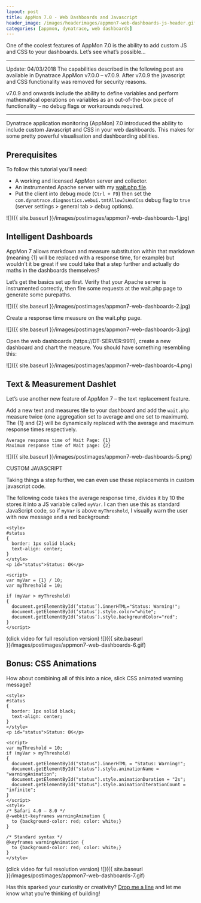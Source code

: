 ```yaml
---
layout: post
title: AppMon 7.0 - Web Dashboards and Javascript
header_image: /images/headerimages/appmon7-web-dashboards-js-header.gif
categories: [appmon, dynatrace, web dashboards]
---
```


One of the coolest features of AppMon 7.0 is the ability to add custom JS and CSS to your dashboards. Let’s see what’s possible…

---

Update: 04/03/2018
The capabilities described in the following post are available in Dynatrace AppMon v7.0.0 – v7.0.9. After v7.0.9 the javascript and CSS functionality was removed for security reasons.

v7.0.9 and onwards include the ability to define variables and perform mathematical operations on variables as an out-of-the-box piece of functionality – no debug flags or workarounds required.

---

Dynatrace application monitoring (AppMon) 7.0 introduced the ability to include custom Javascript and CSS in your web dashboards. This makes for some pretty powerful visualisation and dashboarding abilities.

## Prerequisites

To follow this tutorial you’ll need:

- A working and licensed AppMon server and collector.
- An instrumented Apache server with my [wait.php file](https://github.com/agardnerIT/XAMPP-Pages/blob/master/wait.php).
- Put the client into debug mode (`Ctrl + F9`) then set the `com.dynatrace.diagnostics.webui.tmtAllowJsAndCss` debug flag to `true` (server settings > general tab > debug options).

![]({{ site.baseurl }}/images/postimages/appmon7-web-dashboards-1.jpg)

## Intelligent Dashboards

AppMon 7 allows markdown and measure substitution within that markdown (meaning {1} will be replaced with a response time, for example) but wouldn’t it be great if we could take that a step further and actually do maths in the dashboards themselves?

Let’s get the basics set up first. Verify that your Apache server is instrumented correctly, then fire some requests at the wait.php page to generate some purepaths.

![]({{ site.baseurl }}/images/postimages/appmon7-web-dashboards-2.jpg)

Create a response time measure on the wait.php page.

![]({{ site.baseurl }}/images/postimages/appmon7-web-dashboards-3.jpg)

Open the web dashboards (https://DT-SERVER:9911), create a new dashboard and chart the measure. You should have something resembling this:

![]({{ site.baseurl }}/images/postimages/appmon7-web-dashboards-4.png)

## Text & Measurement Dashlet

Let’s use another new feature of AppMon 7 – the text replacement feature.

Add a new text and measures tile to your dashboard and add the `wait.php` measure twice (one aggregation set to average and one set to maximum). The {1} and {2} will be dynamically replaced with the average and maximum response times respectively.

```
Average response time of Wait Page: {1}
Maximum response time of Wait page: {2}
```

![]({{ site.baseurl }}/images/postimages/appmon7-web-dashboards-5.png)

CUSTOM JAVASCRIPT

Taking things a step further, we can even use these replacements in custom javascript code.

The following code takes the average response time, divides it by 10 the stores it into a JS variable called `myVar`. I can then use this as standard JavaScript code, so if `myVar` is above `myThreshold`, I visually warn the user with new message and a red background:

```
<style>
#status
{
  border: 1px solid black;
  text-align: center;
}
</style>
<p id="status">Status: OK</p>

<script>
var myVar = {1} / 10;
var myThreshold = 10;

if (myVar > myThreshold)
{
  document.getElementById(‘status’).innerHTML="Status: Warning!";
  document.getElementById(‘status’).style.color="white";
  document.getElementById(‘status’).style.backgroundColor="red";
}
</script>
```

(click video for full resolution version)
![]({{ site.baseurl }}/images/postimages/appmon7-web-dashboards-6.gif)

## Bonus: CSS Animations

How about combining all of this into a nice, slick CSS animated warning message?

```
<style>
#status
{
  border: 1px solid black;
  text-align: center;
}
</style>
<p id="status">Status: OK</p>

<script>
var myThreshold = 10;
if (myVar > myThreshold)
{
  document.getElementById("status").innerHTML = "Status: Warning!";
  document.getElementById("status").style.animationName = "warningAnimation";
  document.getElementById("status").style.animationDuration = "2s";
  document.getElementById("status").style.animationIterationCount = "infinite";
}
</script>
<style>
/* Safari 4.0 – 8.0 */
@-webkit-keyframes warningAnimation {
  to {background-color: red; color: white;}
}

/* Standard syntax */
@keyframes warningAnimation {
  to {background-color: red; color: white;}
}
</style>
```

(click video for full resolution version)
![]({{ site.baseurl }}/images/postimages/appmon7-web-dashboards-7.gif)

Has this sparked your curiosity or creativity? [Drop me a line](contact) and let me know what you’re thinking of building!
